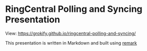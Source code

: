# RingCentral Polling and Syncing Presentation

View: https://grokify.github.io/ringcentral-polling-and-syncing/

This presentation is written in Markdown and built using [remark](https://github.com/gnab/remark)